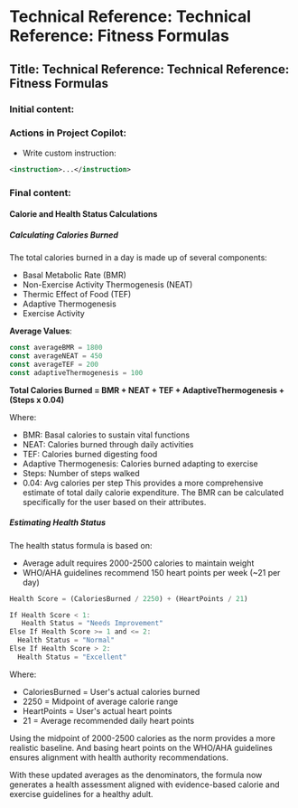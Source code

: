 # Technical Reference: Technical Reference: Fitness Formulas
## Title: Technical Reference: Technical Reference: Fitness Formulas
### Initial content:



### Actions in Project Copilot:
- Write custom instruction:
```xml
<instruction>...</instruction>
```
### Final content:

#### Calorie and Health Status Calculations
##### Calculating Calories Burned
The total calories burned in a day is made up of several components:
* Basal Metabolic Rate (BMR)
* Non-Exercise Activity Thermogenesis (NEAT)
* Thermic Effect of Food (TEF)
* Adaptive Thermogenesis
* Exercise Activity

**Average Values**:

```javascript
const averageBMR = 1800  
const averageNEAT = 450
const averageTEF = 200
const adaptiveThermogenesis = 100
```
**Total Calories Burned = BMR + NEAT + TEF + AdaptiveThermogenesis + (Steps x 0.04)**

Where:
* BMR: Basal calories to sustain vital functions
* NEAT: Calories burned through daily activities
* TEF: Calories burned digesting food
* Adaptive Thermogenesis: Calories burned adapting to exercise
* Steps: Number of steps walked
* 0.04: Avg calories per step
This provides a more comprehensive estimate of total daily calorie expenditure. The BMR can be calculated specifically for the user based on their attributes.

##### Estimating Health Status
The health status formula is based on:
* Average adult requires 2000-2500 calories to maintain weight
* WHO/AHA guidelines recommend 150 heart points per week (~21 per day)

```javascript
Health Score = (CaloriesBurned / 2250) + (HeartPoints / 21)

If Health Score < 1:
   Health Status = "Needs Improvement" 
Else If Health Score >= 1 and <= 2:
  Health Status = "Normal"
Else If Health Score > 2:
  Health Status = "Excellent"
```
Where:
* CaloriesBurned = User's actual calories burned
* 2250 = Midpoint of average calorie range
* HeartPoints = User's actual heart points
* 21 = Average recommended daily heart points

Using the midpoint of 2000-2500 calories as the norm provides a more realistic baseline. And basing heart points on the WHO/AHA guidelines ensures alignment with health authority recommendations.

With these updated averages as the denominators, the formula now generates a health assessment aligned with evidence-based calorie and exercise guidelines for a healthy adult.
